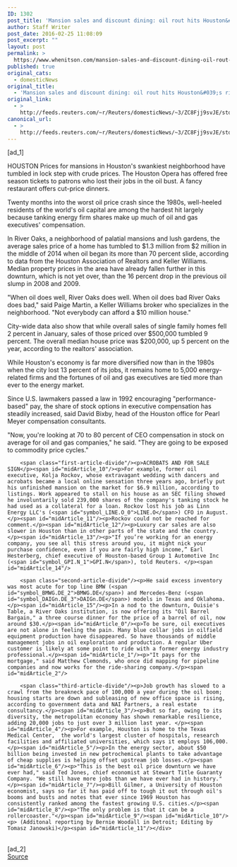 ```yaml
---
ID: 1302
post_title: 'Mansion sales and discount dining: oil rout hits Houston&#039;s rich'
author: Staff Writer
post_date: 2016-02-25 11:08:09
post_excerpt: ""
layout: post
permalink: >
  https://www.whenitson.com/mansion-sales-and-discount-dining-oil-rout-hits-houstons-rich/
published: true
original_cats:
  - domesticNews
original_title:
  - 'Mansion sales and discount dining: oil rout hits Houston&#039;s rich'
original_link:
  - >
    http://feeds.reuters.com/~r/Reuters/domesticNews/~3/ZC8Fjj9svJE/story01.htm
canonical_url:
  - >
    http://feeds.reuters.com/~r/Reuters/domesticNews/~3/ZC8Fjj9svJE/story01.htm
---
```

 [ad_1]
<br><div id="articleText">
<span id="midArticle_start"/>

<span id="midArticle_0"/><span class="focusParagraph" readability="4"><p><span class="articleLocation">HOUSTON</span> Prices for mansions in Houston's swankiest neighborhood have tumbled in lock step with crude prices. The Houston Opera has offered free season tickets to patrons who lost their jobs in the oil bust. A fancy restaurant offers cut-price dinners.</p></span><span id="midArticle_1"/><p>Twenty months into the worst oil price crash since the 1980s, well-heeled residents of the world's oil capital are among the hardest hit largely because tanking energy firm shares make up much of oil and gas executives' compensation.</p><span id="midArticle_2"/><p>In River Oaks, a neighborhood of palatial mansions and lush gardens, the average sales price of a home has tumbled to $1.3 million from $2 million in the middle of 2014 when oil began its more than 70 percent slide, according to data from the Houston Association of Realtors and Keller Williams. Median property prices in the area have already fallen further in this downturn, which is not yet over, than the 16 percent drop in the previous oil slump in 2008 and 2009.</p><span id="midArticle_3"/><p>"When oil does well, River Oaks does well. When oil does bad River Oaks does bad," said Paige Martin, a Keller Williams broker who specializes in the neighborhood. "Not everybody can afford a $10 million house."    </p><span id="midArticle_4"/><p>City-wide data also show that while overall sales of single family homes fell 2 percent in January, sales of those priced over $500,000 tumbled 9 percent. The overall median house price was $200,000, up 5 percent on the year, according to the realtors' association. </p><span id="midArticle_5"/><p>While Houston's economy is far more diversified now than in the 1980s when the city lost 13 percent of its jobs, it remains home to 5,000 energy-related firms and the fortunes of oil and gas executives are tied more than ever to the energy market.</p><span id="midArticle_6"/><p>Since U.S. lawmakers passed a law in 1992 encouraging "performance-based" pay, the share of stock options in executive compensation has steadily increased, said David Bixby, head of the Houston office for Pearl Meyer compensation consultants. </p><span id="midArticle_7"/><p>"Now, you're looking at 70 to 80 percent of CEO compensation in stock on average for oil and gas companies," he said. "They are going to be exposed to commodity price cycles."</p><span id="midArticle_8"/><span id="midArticle_9"/>
        
        <span class="first-article-divide"/><p>ACROBATS AND FOR SALE SIGN</p><span id="midArticle_10"/><p>For example, former oil executive, Kolja Rockov, whose extravagant wedding with dancers and acrobats became a local online sensation three years ago, briefly put his unfinished mansion on the market for $6.9 million, according to listings. Work appeared to stall on his house as an SEC filing showed he involuntarily sold 239,000 shares of the company's tanking stock he had used as a collateral for a loan. Rockov lost his job as Linn Energy LLC's (<span id="symbol_LINE.O_0">LINE.O</span>) CFO in August.</p><span id="midArticle_11"/><p>Rockov could not be reached for comment.</p><span id="midArticle_12"/><p>Luxury car sales are also slower in Houston than in other parts of the state and the country. </p><span id="midArticle_13"/><p>"If you’re working for an energy company, you see all this stress around you, it might nick your purchase confidence, even if you are fairly high income,” Earl Hesterberg, chief executive of Houston-based Group 1 Automotive Inc (<span id="symbol_GPI.N_1">GPI.N</span>), told Reuters. </p><span id="midArticle_14"/>
        
        <span class="second-article-divide"/><p>He said excess inventory was most acute for top line BMW (<span id="symbol_BMWG.DE_2">BMWG.DE</span>) and Mercedes-Benz (<span id="symbol_DAIGn.DE_3">DAIGn.DE</span>) models in Texas and Oklahoma.</p><span id="midArticle_15"/><p>In a nod to the downturn, Ouisie's Table, a River Oaks institution, is now offering its "Oil Barrel Bargain," a three course dinner for the price of a barrel of oil, now around $30.</p><span id="midArticle_0"/><p>To be sure, oil executives are not alone in feeling the pain. Many blue collar jobs in oilfield equipment production have disappeared. So have thousands of middle management jobs in oil exploration and production. A regular Uber customer is likely at some point to ride with a former energy industry professional.</p><span id="midArticle_1"/><p>"It pays for the mortgage," said Matthew Clemonds, who once did mapping for pipeline companies and now works for the ride-sharing company.</p><span id="midArticle_2"/>
        
        <span class="third-article-divide"/><p>Job growth has slowed to a crawl from the breakneck pace of 100,000 a year during the oil boom; housing starts are down and subleasing of new office space is rising, according to government data and NAI Partners, a real estate consultancy.</p><span id="midArticle_3"/><p>But so far, owing to its diversity, the metropolitan economy has shown remarkable resilience, adding 20,000 jobs to just over 3 million last year. </p><span id="midArticle_4"/><p>For example, Houston is home to the Texas Medical Center,  the world's largest cluster of hospitals, research facilities and affiliated universities, which says it employs 106,000. </p><span id="midArticle_5"/><p>In the energy sector, about $50 billion being invested in new petrochemical plants to take advantage of cheap supplies is helping offset upstream job losses.</p><span id="midArticle_6"/><p>"This is the best oil price downturn we have ever had," said Ted Jones, chief economist at Stewart Title Guaranty Company. "We still have more jobs than we have ever had in history."</p><span id="midArticle_7"/><p>Bill Gilmer, a University of Houston economist, says so far it has paid off to tough it out through oil's booms and busts and notes that ever since 1969 Houston has consistently ranked among the fastest growing U.S. cities.</p><span id="midArticle_8"/><p>"The only problem is that it can be a rollercoaster."</p><span id="midArticle_9"/><span id="midArticle_10"/><p> (Additonal reporting by Bernie Woodall in Detroit; Editing by Tomasz Janowski)</p><span id="midArticle_11"/></div>
<br>[ad_2]
<br><a href="http://feeds.reuters.com/~r/Reuters/domesticNews/~3/ZC8Fjj9svJE/story01.htm">Source </a>